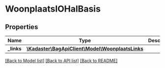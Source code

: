 # WoonplaatsIOHalBasis

## Properties
Name | Type | Description | Notes
------------ | ------------- | ------------- | -------------
**_links** | [**\Kadaster\BagApiClient\Model\WoonplaatsLinks**](WoonplaatsLinks.md) |  | [optional] 

[[Back to Model list]](../../README.md#documentation-for-models) [[Back to API list]](../../README.md#documentation-for-api-endpoints) [[Back to README]](../../README.md)

